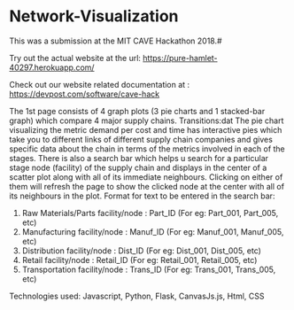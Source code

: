 # Network-Visualization
This was a submission at the MIT CAVE Hackathon 2018.#

Try out the actual website at the url: https://pure-hamlet-40297.herokuapp.com/

Check out our website related documentation at : https://devpost.com/software/cave-hack
 
The 1st page consists of 4 graph plots (3 pie charts and 1 stacked-bar graph) which compare 4 major supply chains.
Transitions:dat
The pie chart visualizing the metric demand per cost and time has interactive pies which take you to different links of different supply chain companies and gives specific data about the chain in terms of the metrics involved in each of the stages. There is also a search bar which helps u search for a particular stage node (facility) of the supply chain and displays in the center of a scatter plot along with all of its immediate neighbours. Clicking on either of them will refresh the page to show the clicked node at the center with all of its neighbours in the plot. 
Format for text to be entered in the search bar:
<ol>
<li> Raw Materials/Parts facility/node : Part_ID (For eg: Part_001, Part_005, etc) </li> 
<li> Manufacturing facility/node : Manuf_ID (For eg: Manuf_001, Manuf_005, etc) </li>
<li> Distribution facility/node : Dist_ID (For eg: Dist_001, Dist_005, etc) </li>
<li> Retail facility/node : Retail_ID (For eg: Retail_001, Retail_005, etc) </li>
<li> Transportation facility/node : Trans_ID (For eg: Trans_001, Trans_005, etc) </li>
</ol>
Technologies used:  Javascript, Python, Flask, CanvasJs.js, Html, CSS